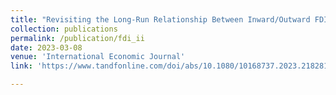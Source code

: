 ```yaml
---
title: "Revisiting the Long-Run Relationship Between Inward/Outward FDI and Income Inequality: New Evidence from the OECD"
collection: publications
permalink: /publication/fdi_ii
date: 2023-03-08
venue: 'International Economic Journal'
link: 'https://www.tandfonline.com/doi/abs/10.1080/10168737.2023.2182814'

---
```

